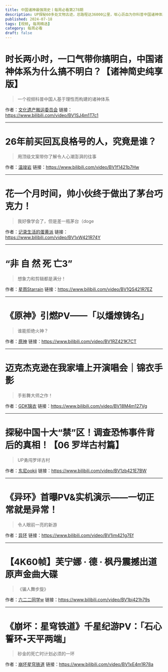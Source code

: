 ```yaml
---
title: 中国诸神最强简史丨每周必看第278期
description: UP探秘60多处文物古迹，总路程达36000公里，呕心沥血为你科普中国诸神体系！
published: 2024-07-18
tags: [视频, 每周精选]
category: 每周必看
draft: false
---
```


# 时长两小时，一口气带你搞明白，中国诸神体系为什么搞不明白？【诸神简史纯享版】
> 一个视频科普中国人基于理性而构建的诸神体系

作者：[文化遗产搬运委员会](https://space.bilibili.com/4477242)
链接：https://www.bilibili.com/video/BV1SJ4m1T7c1

---

# 26年前买回瓦良格号的人，究竟是谁？
> 用顶级文案带你了解令人心潮澎湃的往事

作者：[温竣岩](https://space.bilibili.com/2026173074)
链接：https://www.bilibili.com/video/BV1f1421b7Hw

---

# 花一个月时间，帅小伙终于做出了茅台巧克力！
> 我好像学会了，但是差一瓶茅台（doge

作者：[记录生活的蛋黄派](https://space.bilibili.com/337521240)
链接：https://www.bilibili.com/video/BV1xW421R74Y

---

# “非 自 然 死 亡3”
> 想象力和剪辑都是满分！

作者：[星雨Starrain](https://space.bilibili.com/1042277203)
链接：https://www.bilibili.com/video/BV1QS421R7EZ

---

# 《原神》引燃PV——「以燔燎铸名」
> 谁能拒绝火神？

作者：[原神](https://space.bilibili.com/401742377)
链接：https://www.bilibili.com/video/BV1RZ421K7CT

---

# 迈克杰克逊在我家墙上开演唱会｜锦衣手影
> 手影舞大师之作！

作者：[GDK锦衣](https://space.bilibili.com/95139901)
链接：https://www.bilibili.com/video/BV18M4m127Vg

---

# 探秘中国十大“禁”区！调查恐怖事件背后的真相！【06 罗垟古村篇】
> UP勇闯罗垟古村

作者：[东尼ookii](https://space.bilibili.com/285499073)
链接：https://www.bilibili.com/video/BV1zb421E7BW

---

# 《异环》首曝PV&实机演示——一切正常就是异常！
> 令人眼前一亮的新游

作者：[异环](https://space.bilibili.com/3546636978489848)
链接：https://www.bilibili.com/video/BV1im421g7Ef

---

# 【4K60帧】芙宁娜 · 德 · 枫丹震撼出道原声金曲大碟
> 《骗人舞步旋》

作者：[六二二同学w](https://space.bilibili.com/171368594)
链接：https://www.bilibili.com/video/BV1bi421h79s

---

# 《崩坏：星穹铁道》千星纪游PV：「石心誓环•天平两端」
> 砂金的死亡时计划必须的一环

作者：[崩坏星穹铁道](https://space.bilibili.com/1340190821)
链接：https://www.bilibili.com/video/BV1xE4m1R78a

